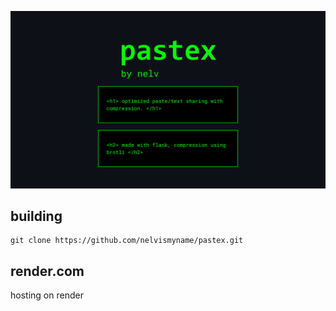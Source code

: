 ![main](https://raw.githubusercontent.com/nelvismyname/pastex/refs/heads/main/assets/main.png)

## building
```git
git clone https://github.com/nelvismyname/pastex.git
```

## render.com
hosting on render
